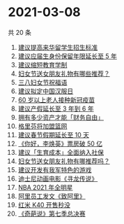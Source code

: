 # 2021-03-08

共 20 条

<!-- BEGIN ZHIHUSEARCH -->
<!-- 最后更新时间 Mon Mar 08 2021 20:20:50 GMT+0800 (China Standard Time) -->
1. [建议提高来华留学生招生标准](https://www.zhihu.com/search?q=留学生)
1. [建议应届生身份保留年限延长至 5 年](https://www.zhihu.com/search?q=应届生)
1. [建议缩短教育学制](https://www.zhihu.com/search?q=教育学制)
1. [妇女节送女朋友礼物有哪些推荐？](https://www.zhihu.com/search?q=妇女节)
1. [三八妇女节祝福语](https://www.zhihu.com/search?q=妇女节)
1. [建议拟定中国汉服日](https://www.zhihu.com/search?q=汉服)
1. [60 岁以上老人接种新冠疫苗](https://www.zhihu.com/search?q=新冠疫苗)
1. [建议产假延长至 3 年到 6 年](https://www.zhihu.com/search?q=产假)
1. [拥有多少资产才能「财务自由」](https://www.zhihu.com/search?q=财务自由)
1. [格里芬将加盟篮网](https://www.zhihu.com/search?q=格里芬)
1. [建议春节假期延长至 10 天](https://www.zhihu.com/search?q=春节假期)
1. [《你好，李焕英》票房破 50 亿](https://www.zhihu.com/search?q=李焕英)
1. [建议「生育成本」全面纳入社保](https://www.zhihu.com/search?q=生育成本)
1. [妇女节送女朋友礼物有哪推荐吗？](https://www.zhihu.com/search?q=妇女节)
1. [建议开发有我军特色的游戏](https://www.zhihu.com/search?q=我军特色游戏)
1. [迪士尼动画电影《寻龙传说》](https://www.zhihu.com/search?q=寻龙传说)
1. [NBA 2021 年全明星](https://www.zhihu.com/search?q=nba全明星)
1. [阿里员工发文《致阿里》](https://www.zhihu.com/search?q=致阿里)
1. [红米 K40 开售秒没](https://www.zhihu.com/search?q=红米)
1. [《奇葩说》第七季总决赛](https://www.zhihu.com/search?q=奇葩说)
<!-- END ZHIHUSEARCH -->
